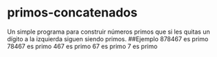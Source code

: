 # primos-concatenados
Un simple programa para construir números primos que si les quitas un dígito a la izquierda siguen siendo primos.
##Ejemplo
878467 es primo
 78467 es primo
   467 es primo
    67 es primo
     7 es primo
